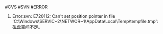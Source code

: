 #CVS #SVN #ERROR


1. Error:svn: E720112: Can't set position pointer in file 'C:\Windows\SERVIC~2\NETWOR~1\AppData\Local\Temp\tempfile.tmp': 磁盘空间不足。